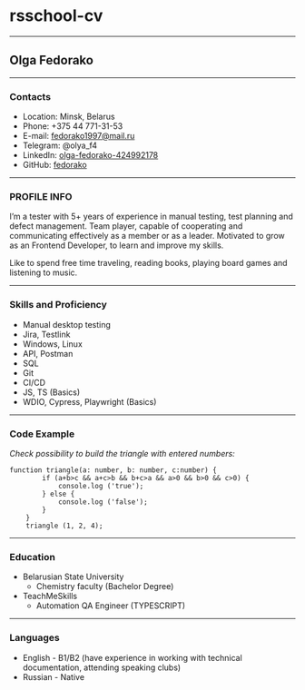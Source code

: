 # rsschool-cv
*****


## **Olga Fedorako**
*****


### **Contacts**

* Location: Minsk, Belarus
* Phone: +375 44 771-31-53
* E-mail: fedorako1997@mail.ru
* Telegram: @olya_f4
* LinkedIn: [olga-fedorako-424992178](https://www.linkedin.com/in/olga-fedorako-424992178)
* GitHub: [fedorako](https://github.com/fedorako)

*****


### **PROFILE INFO**

I’m a tester with 5+ years of experience in manual testing, test planning and defect management. Team player, capable of cooperating and communicating effectively as a member or as a leader. Motivated to grow as an Frontend Developer, to learn and improve my skills.


Like to spend free time traveling, reading books, playing board games and listening to music.

*****


### **Skills and Proficiency**

+ Manual desktop testing
+ Jira, Testlink
+ Windows, Linux
+ API, Postman
+ SQL
+ Git
+ CI/CD
+ JS, TS (Basics)
+ WDIO, Cypress, Playwright (Basics)

*****


### **Code Example**

_Check possibility to build the triangle with entered numbers:_

```
function triangle(a: number, b: number, c:number) {
        if (a+b>c && a+c>b && b+c>a && a>0 && b>0 && c>0) {
            console.log ('true'); 
        } else {
            console.log ('false');
        }
    }
    triangle (1, 2, 4);
```
*****

### **Education**

* Belarusian State University
    + Chemistry faculty (Bachelor Degree)
* TeachMeSkills
    + Automation QA Engineer (TYPESCRIPT)
    
*****

### **Languages**

* English - B1/B2 (have experience in working with technical documentation, attending speaking clubs)
* Russian - Native
